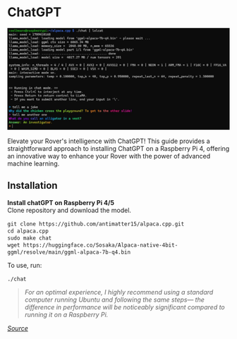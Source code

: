 # ChatGPT
![](../images/chatGPT.jpg)

Elevate your Rover's intelligence with ChatGPT! This guide provides a straightforward approach to installing ChatGPT on a Raspberry Pi 4, offering an innovative way to enhance your Rover with the power of advanced machine learning.

## **Installation**

**Install chatGPT on Raspberry Pi 4/5**<br />
Clone repository and download the model.
   ```
   git clone https://github.com/antimatter15/alpaca.cpp.git
   cd alpaca.cpp
   sudo make chat
   wget https://huggingface.co/Sosaka/Alpaca-native-4bit-ggml/resolve/main/ggml-alpaca-7b-q4.bin
   ```   
   To use, run:
   ```
   ./chat
   ```
> *For an optimal experience, I highly recommend using a standard computer running Ubuntu and following the same steps— the difference in performance will be noticeably significant compared to running it on a Raspberry Pi.*
    
_[Source](https://github.com/antimatter15/alpaca.cpp)_<br />
<br />
<br />
